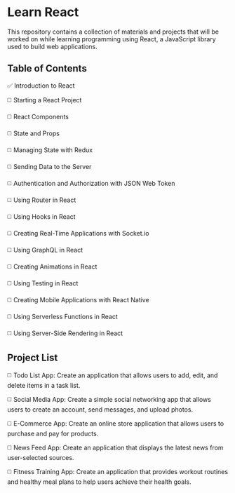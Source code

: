 # Learn React

This repository contains a collection of materials and projects that will be worked on while learning programming using React, a JavaScript library used to build web applications.

## Table of Contents

✅ Introduction to React

◻️ Starting a React Project

◻️ React Components

◻️ State and Props

◻️ Managing State with Redux

◻️ Sending Data to the Server

◻️ Authentication and Authorization with JSON Web Token

◻️ Using Router in React

◻️ Using Hooks in React

◻️ Creating Real-Time Applications with Socket.io

◻️ Using GraphQL in React

◻️ Creating Animations in React

◻️ Using Testing in React

◻️ Creating Mobile Applications with React Native

◻️ Using Serverless Functions in React

◻️ Using Server-Side Rendering in React

## Project List

◻️ Todo List App: Create an application that allows users to add, edit, and delete items in a task list.

◻️ Social Media App: Create a simple social networking app that allows users to create an account, send messages, and upload photos.

◻️ E-Commerce App: Create an online store application that allows users to purchase and pay for products.

◻️ News Feed App: Create an application that displays the latest news from user-selected sources.

◻️ Fitness Training App: Create an application that provides workout routines and healthy meal plans to help users achieve their health goals.
